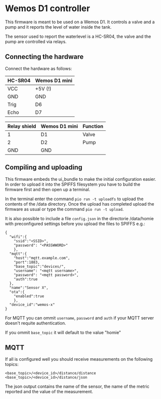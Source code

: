 # Wemos D1 controller

This firmware is meant to be used on a Wemos D1. It controls a valve and a pump and it reports the level of water inside the tank.

The sensor used to report the waterlevel is a HC-SR04, the valve and the pump are controlled via relays.

## Connecting the hardware
Connect the hardware as follows:

| HC-SR04 |  Wemos D1 mini |
| --- | ---|
| VCC |+5V (!) |
| GND | GND |
| Trig | D6 |
| Echo | D7 |

| Relay shield | Wemos D1 mini | Function |
| --- | --- | --- |
| 1   | D1  | Valve |
| 2   | D2  | Pump |
| GND | GND |

## Compiling and uploading
This firmware embeds the ui_bundle to make the initial configuration easier.
In order to upload it into the SPIFFS filesystem you have to build the firmware first and then open up a terminal.

In the terminal enter the command `pio run -t uploadfs` to upload the contents of the /data directory.
Once the upload has completed upload the firmware as usual or type the command `pio run -t upload`.

It is also possible to include a file `config.json` in the directorie /data/homie with preconfigured settings before you upload the files to SPIFFS e.g.:
```
{
  "wifi":{
    "ssid":"<SSID>",
    "password": "<PASSWWORD>"
    },
  "mqtt":{
    "host":"mqtt.example.com",
    "port":1883,
    "base_topic":"devices/",
    "username": "<mqtt username>",
    "password": "<mqtt password>",
    "auth":true
  },
  "name":"Sensor X",
  "ota":{
    "enabled":true
    },
  "device_id":"wemos-x"
}
```
For MQTT you can ommit `username`, `password` and `auth` if your MQTT server doesn't requite authentication.

If you ommit `base_topic` it will default to the value "homie"

## MQTT
If all is configured well you should receive measurements on the following topics:
```
<base_topic>/<device_id>/distance/distance
<base_topic>/<device_id>/distance/json
```
The json output contains the name of the sensor, the name of the metric reported and the value of the measurement.
